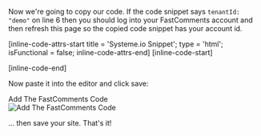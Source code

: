 Now we're going to copy our code. If the code snippet says `tenantId: "demo"` on line 6 then you should log into your FastComments account
and then refresh this page so the copied code snippet has your account id.

[inline-code-attrs-start title = 'Systeme.io Snippet'; type = 'html'; isFunctional = false; inline-code-attrs-end]
[inline-code-start]
<script src="https://cdn.fastcomments.com/js/embed-v2.min.js"></script>
<div id="fastcomments-widget"></div>
<script>
    FastCommentsUI(document.getElementById('fastcomments-widget'), {
        tenantId: "demo"
    });
</script>
[inline-code-end]

Now paste it into the editor and click save:

<div class="screenshot white-bg">
    <div class="title">Add The FastComments Code</div>
    <img class="screenshot-image" src="/images/installation-guides/systeme-add-code.png" alt="Add The FastComments Code" />
</div>

... then save your site. That's it!
